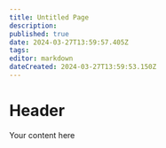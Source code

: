 ```yaml
---
title: Untitled Page
description: 
published: true
date: 2024-03-27T13:59:57.405Z
tags: 
editor: markdown
dateCreated: 2024-03-27T13:59:53.150Z
---
```


# Header
Your content here
